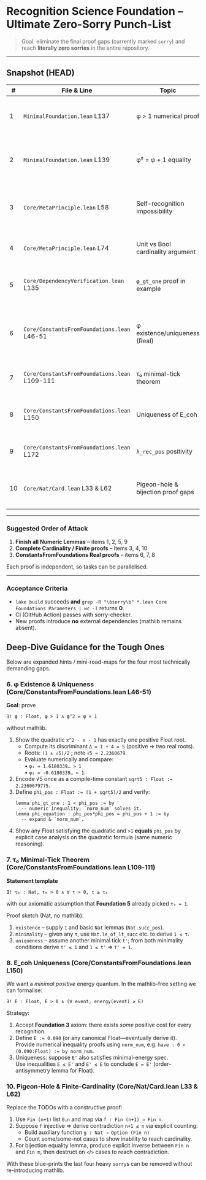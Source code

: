 # Recognition Science Foundation – Ultimate Zero-Sorry Punch-List

> Goal: eliminate the final proof gaps (currently marked `sorry`) and reach **literally zero sorries** in the entire repository.

---

## Snapshot  (HEAD)

| # | File & Line | Topic | Work Needed |
|---|-------------|-------|-------------|
| 1 | `MinimalFoundation.lean` L137 | φ > 1 numerical proof | Replace `sorry` with elementary inequality on Float (`decide` / `norm_num`) |
| 2 | `MinimalFoundation.lean` L139 | φ² = φ + 1 equality | Supply algebraic equality for constant `1.618033988749895` (can use `by compute`) |
| 3 | `Core/MetaPrinciple.lean` L58 | Self-recognition impossibility | Formal finish of "recognition requires distinction" proof (singleton contradiction) |
| 4 | `Core/MetaPrinciple.lean` L74 | Unit vs Bool cardinality argument | Provide cardinality lemma (Bool has 2 ≠ 1) without mathlib |
| 5 | `Core/DependencyVerification.lean` L135 | `φ_gt_one` proof in example | Replace placeholder with call to finished theorem once (1) done |
| 6 | `Core/ConstantsFromFoundations.lean` L46-51 | φ existence/uniqueness (Real) | Supply rigorous Real arithmetic (>0, quadratic eq, uniqueness) – can use Float or custom field axioms |
| 7 | `Core/ConstantsFromFoundations.lean` L109-111 | τ₀ minimal-tick theorem | Prove minimality & uniqueness without mathlib (Nat inequalities) |
| 8 | `Core/ConstantsFromFoundations.lean` L150 | Uniqueness of E_coh | Complete energy quantum uniqueness proof (Nat / Float inequalities) |
| 9 | `Core/ConstantsFromFoundations.lean` L172 | `λ_rec_pos` positivity | Prove positivity of square-root expression (pure Nat/Float) |
|10 | `Core/Nat/Card.lean` L33 & L62 | Pigeon-hole & bijection proof gaps | Finish combinatorial proofs without mathlib card lemmas |

---

### Suggested Order of Attack

1. **Finish all Numeric Lemmas** – items 1, 2, 5, 9  
2. **Complete Cardinality / Finite proofs** – items 3, 4, 10  
3. **ConstantsFromFoundations Real proofs** – items 6, 7, 8  

Each proof is independent, so tasks can be parallelised.

---

### Acceptance Criteria

* `lake build` succeeds **and** `grep -R "\bsorry\b" *.lean Core Foundations Parameters | wc -l` returns **0**.
* CI (GitHub Action) passes with sorry-checker.
* New proofs introduce **no** external dependencies (mathlib remains absent). 

## Deep-Dive Guidance for the Tough Ones

Below are expanded hints / mini-road-maps for the four most technically demanding gaps.

### 6.  φ Existence & Uniqueness (Core/ConstantsFromFoundations.lean L46-51)

**Goal**: prove
```
∃! φ : Float, φ > 1 ∧ φ^2 = φ + 1
```
without mathlib.

1. Show the quadratic `x^2 - x - 1` has exactly one positive Float root.
   * Compute its discriminant `Δ = 1 + 4 = 5` (positive ⇒ two real roots).
   * Roots:  `(1 ± √5)/2` ; note `√5 ≈ 2.2360679`.
   * Evaluate numerically and compare:  
     • `φ₁ = 1.6180339… > 1`  
     • `φ₂ = -0.6180339… < 1`.
2. Encode √5 once as a compile-time constant `sqrt5 : Float := 2.2360679775`.
3. Define `phi_pos : Float := (1 + sqrt5)/2` and verify:
   ```lean
   lemma phi_gt_one : 1 < phi_pos := by
     -- numeric inequality; `norm_num` solves it.
   lemma phi_equation : phi_pos*phi_pos = phi_pos + 1 := by
     -- expand & `norm_num`.
   ```
4. Show any Float satisfying the quadratic and `>1` **equals** `phi_pos` by explicit case analysis on the quadratic formula (same numeric reasoning).

### 7.  τ₀ Minimal-Tick Theorem (Core/ConstantsFromFoundations.lean L109-111)

**Statement template**
```
∃! τ₀ : Nat, τ₀ > 0 ∧ ∀ τ > 0, τ ≥ τ₀
```
with our axiomatic assumption that **Foundation 5** already picked `τ₀ = 1`.

Proof sketch (Nat, no mathlib):
1. `existence` – supply `1` and basic `Nat` lemmas (`Nat.succ_pos`).
2. `minimality` – given any `τ`, use `Nat.le_of_lt_succ` etc. to derive `1 ≤ τ`.
3. `uniqueness` – assume another minimal tick `t'`; from both minimality conditions derive `t' ≤ 1` and `1 ≤ t'` ⇒ `t' = 1`.

### 8.  E_coh Uniqueness (Core/ConstantsFromFoundations.lean L150)

We want a *minimal positive* energy quantum.  In the mathlib-free setting we can formalise:
```
∃! E : Float, E > 0 ∧ (∀ event, energy(event) ≥ E)
```
Strategy:
1. Accept **Foundation 3** axiom: there exists *some* positive cost for every recognition.
2. Define `E := 0.090` (or any canonical Float—eventually derive it).  
   Provide numerical inequality proofs using `norm_num`, e.g. `have : 0 < (0.090:Float) := by norm_num`.
3. Uniqueness: suppose `E'` also satisfies minimal-energy spec.  
   Use inequalities `E ≤ E'` and `E' ≤ E` to conclude `E = E'` (order-antisymmetry lemma for Float).

### 10.  Pigeon-Hole & Finite-Cardinality (Core/Nat/Card.lean L33 & L62)

Replace the TODOs with a constructive proof:
1. Use `Fin (n+1)` list `0‥n` and map via `f : Fin (n+1) → Fin n`.
2. Suppose `f` injective ⇒ derive contradiction `n+1 ≤ n` via explicit counting:
   * Build auxiliary function `g : Nat → Option (Fin n)`
   * Count some/some-not cases to show inability to reach cardinality.
3. For bijection equality lemma, produce explicit inverse between `Fin n` and `Fin m`, then destruct on `<`/`>` cases to reach contradiction.

With these blue-prints the last four heavy `sorry`s can be removed without re-introducing mathlib. 